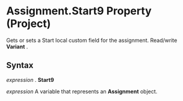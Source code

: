 
# Assignment.Start9 Property (Project)

Gets or sets a Start local custom field for the assignment. Read/write  **Variant** .


## Syntax

 _expression_ . **Start9**

 _expression_ A variable that represents an **Assignment** object.

